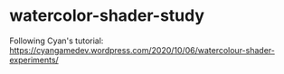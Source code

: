 # watercolor-shader-study
Following Cyan's tutorial: https://cyangamedev.wordpress.com/2020/10/06/watercolour-shader-experiments/
